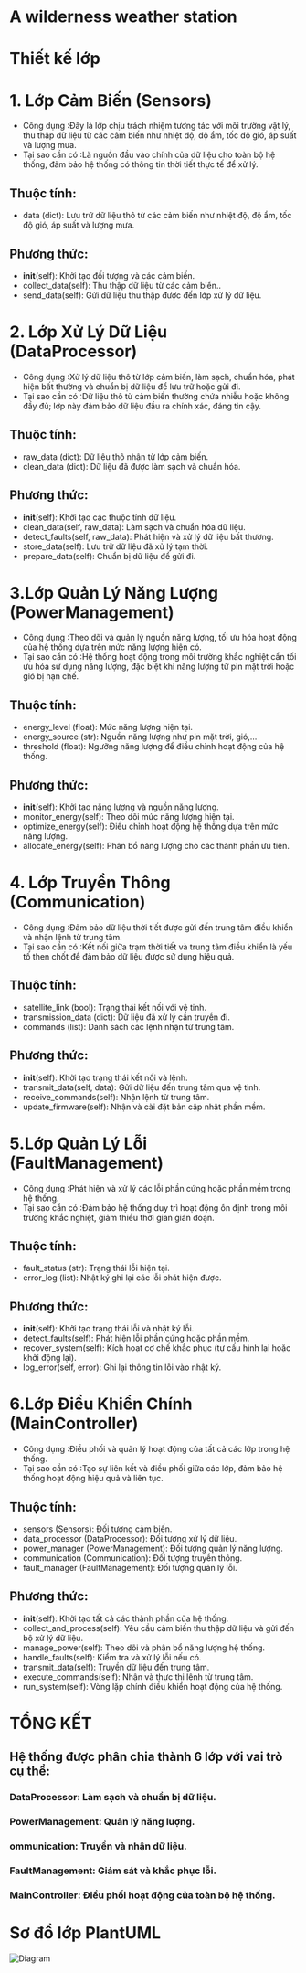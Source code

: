 # A wilderness weather station
# Thiết kế lớp
# 1. Lớp Cảm Biến (Sensors)
- Công dụng :Đây là lớp chịu trách nhiệm tương tác với môi trường vật lý, thu thập dữ liệu từ các cảm biến như nhiệt độ, độ ẩm, tốc độ gió, áp suất và lượng mưa.
- Tại sao cần có :Là nguồn đầu vào chính của dữ liệu cho toàn bộ hệ thống, đảm bảo hệ thống có thông tin thời tiết thực tế để xử lý.
## Thuộc tính:
- data (dict): Lưu trữ dữ liệu thô từ các cảm biến như nhiệt độ, độ ẩm, tốc độ gió, áp suất và lượng mưa.
## Phương thức:
- __init__(self): Khởi tạo đối tượng và các cảm biến.
- collect_data(self): Thu thập dữ liệu từ các cảm biến..
- send_data(self): Gửi dữ liệu thu thập được đến lớp xử lý dữ liệu.
# 2. Lớp Xử Lý Dữ Liệu (DataProcessor)
- Công dụng :Xử lý dữ liệu thô từ lớp cảm biến, làm sạch, chuẩn hóa, phát hiện bất thường và chuẩn bị dữ liệu để lưu trữ hoặc gửi đi.
- Tại sao cần có :Dữ liệu thô từ cảm biến thường chứa nhiễu hoặc không đầy đủ; lớp này đảm bảo dữ liệu đầu ra chính xác, đáng tin cậy.
## Thuộc tính:
- raw_data (dict): Dữ liệu thô nhận từ lớp cảm biến.
- clean_data (dict): Dữ liệu đã được làm sạch và chuẩn hóa.
## Phương thức:
- __init__(self): Khởi tạo các thuộc tính dữ liệu.
- clean_data(self, raw_data): Làm sạch và chuẩn hóa dữ liệu.
- detect_faults(self, raw_data): Phát hiện và xử lý dữ liệu bất thường.
- store_data(self): Lưu trữ dữ liệu đã xử lý tạm thời.
- prepare_data(self): Chuẩn bị dữ liệu để gửi đi.
# 3.Lớp Quản Lý Năng Lượng (PowerManagement)
- Công dụng :Theo dõi và quản lý nguồn năng lượng, tối ưu hóa hoạt động của hệ thống dựa trên mức năng lượng hiện có.
- Tại sao cần có :Hệ thống hoạt động trong môi trường khắc nghiệt cần tối ưu hóa sử dụng năng lượng, đặc biệt khi năng lượng từ pin mặt trời hoặc gió bị hạn chế.
## Thuộc tính:
- energy_level (float): Mức năng lượng hiện tại.
- energy_source (str): Nguồn năng lượng như pin mặt trời, gió,...
- threshold (float): Ngưỡng năng lượng để điều chỉnh hoạt động của hệ thống.
## Phương thức:
- __init__(self): Khởi tạo năng lượng và nguồn năng lượng.
- monitor_energy(self): Theo dõi mức năng lượng hiện tại.
- optimize_energy(self): Điều chỉnh hoạt động hệ thống dựa trên mức năng lượng.
- allocate_energy(self): Phân bổ năng lượng cho các thành phần ưu tiên.
# 4. Lớp Truyền Thông (Communication)
- Công dụng :Đảm bảo dữ liệu thời tiết được gửi đến trung tâm điều khiển và nhận lệnh từ trung tâm.
- Tại sao cần có :Kết nối giữa trạm thời tiết và trung tâm điều khiển là yếu tố then chốt để đảm bảo dữ liệu được sử dụng hiệu quả.
## Thuộc tính:
- satellite_link (bool): Trạng thái kết nối với vệ tinh.
- transmission_data (dict): Dữ liệu đã xử lý cần truyền đi.
- commands (list): Danh sách các lệnh nhận từ trung tâm.
## Phương thức:
- __init__(self): Khởi tạo trạng thái kết nối và lệnh.
- transmit_data(self, data): Gửi dữ liệu đến trung tâm qua vệ tinh.
- receive_commands(self): Nhận lệnh từ trung tâm.
- update_firmware(self): Nhận và cài đặt bản cập nhật phần mềm.
# 5.Lớp Quản Lý Lỗi (FaultManagement)
- Công dụng :Phát hiện và xử lý các lỗi phần cứng hoặc phần mềm trong hệ thống.
- Tại sao cần có :Đảm bảo hệ thống duy trì hoạt động ổn định trong môi trường khắc nghiệt, giảm thiểu thời gian gián đoạn.
## Thuộc tính:
- fault_status (str): Trạng thái lỗi hiện tại.
- error_log (list): Nhật ký ghi lại các lỗi phát hiện được.
## Phương thức:
- __init__(self): Khởi tạo trạng thái lỗi và nhật ký lỗi.
- detect_faults(self): Phát hiện lỗi phần cứng hoặc phần mềm.
- recover_system(self): Kích hoạt cơ chế khắc phục (tự cấu hình lại hoặc khởi động lại).
- log_error(self, error): Ghi lại thông tin lỗi vào nhật ký.
# 6.Lớp Điều Khiển Chính (MainController)
- Công dụng :Điều phối và quản lý hoạt động của tất cả các lớp trong hệ thống.
- Tại sao cần có :Tạo sự liên kết và điều phối giữa các lớp, đảm bảo hệ thống hoạt động hiệu quả và liên tục.
## Thuộc tính:
- sensors (Sensors): Đối tượng cảm biến.
- data_processor (DataProcessor): Đối tượng xử lý dữ liệu.
- power_manager (PowerManagement): Đối tượng quản lý năng lượng.
- communication (Communication): Đối tượng truyền thông.
- fault_manager (FaultManagement): Đối tượng quản lý lỗi.
## Phương thức:
- __init__(self): Khởi tạo tất cả các thành phần của hệ thống.
- collect_and_process(self): Yêu cầu cảm biến thu thập dữ liệu và gửi đến bộ xử lý dữ liệu.
- manage_power(self): Theo dõi và phân bổ năng lượng hệ thống.
- handle_faults(self): Kiểm tra và xử lý lỗi nếu có.
- transmit_data(self): Truyền dữ liệu đến trung tâm.
- execute_commands(self): Nhận và thực thi lệnh từ trung tâm.
- run_system(self): Vòng lặp chính điều khiển hoạt động của hệ thống.
# TỔNG KẾT
## Hệ thống được phân chia thành 6 lớp với vai trò cụ thể:
### DataProcessor: Làm sạch và chuẩn bị dữ liệu.
### PowerManagement: Quản lý năng lượng.
### ommunication: Truyền và nhận dữ liệu.
### FaultManagement: Giám sát và khắc phục lỗi.
### MainController: Điều phối hoạt động của toàn bộ hệ thống.
# Sơ đồ lớp PlantUML
![Diagram](https://www.planttext.com/plantuml/png/b5LBRjim4Dth50Ejx8Klm4KG84Lt0GBq0CIK7Dj4AOv0ZkouHKxMHO_KAnII9LMa53JTs03d-zwy6Vt--Uin2KRf6byPZod15mg9Ou8V5G300ImAAh3EoFtXS1Z-0RHsmOdMk_tuODXxCgBxYDrUmOMT7Ks9WitVtwgntYSKV8biA2MESzM8LrrM1kC9W_wFXcR_NPvlluW7i2HzsqVilAIrvnA6SAGjV6sa5XUc8ViCyOMl59ynu8aQ2ZA3f43nTDEUBkGL73sZv9R4NJIa84aS3NAEbCxiRUR_FWKD1oSSzJrXqJMtuXhtdRQjw3qRb9LrXlN4JTC5Pr0SXnbKGY7ldP3sBdnJy9NPJyr73AbnAJbUZn4CDmq6cnHub_u9RCmrgkszWKKov2wafzmzY3axGDVQ7k3HnUQAaTOGF_UQs9ZSe1MT1ALBo_5GZ1orvzF7GEJAMxNE5uewtP9GKnWzd_HGQpVy3Ysicdz65vuuIEptykzgfVk2gsdJ5tkkssaHLRwNeq_R2rat0nzHbRfUp76MXSfLaj4tvobO_kYTmM2dXWjwxfdrq6vXEcEmdhOfppMLs-YLJ2UvafRJwa8vgRUgAYPmE3pCf6-OSiOt74g-DrnojZSSIgwdSxzg01JKYxDTL-KLwoEA0WhgDlB5MHel6BXmvBhAByLs8BsQCuOJ3KAigtBpjeC2YplUxdfATVL8mVPViZy0003__mC0)
